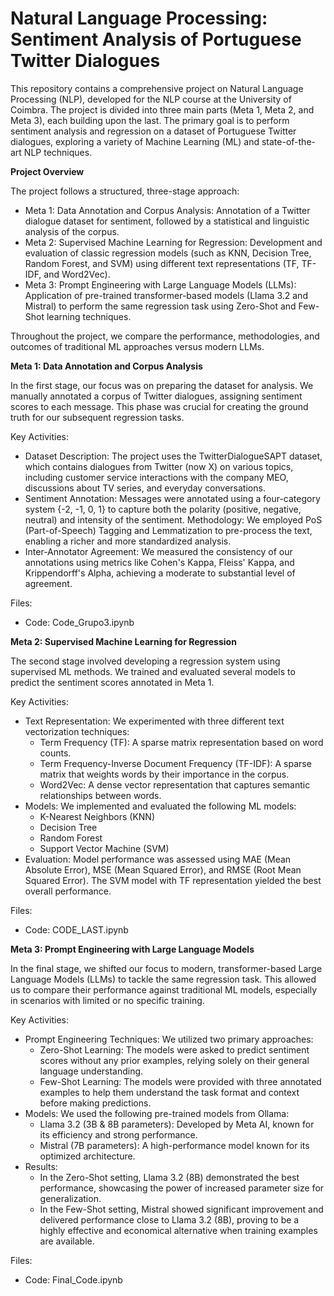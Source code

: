 # Natural Language Processing: Sentiment Analysis of Portuguese Twitter Dialogues

This repository contains a comprehensive project on Natural Language Processing (NLP), developed for the NLP course at the University of Coimbra. The project is divided into three main parts (Meta 1, Meta 2, and Meta 3), each building upon the last. The primary goal is to perform sentiment analysis and regression on a dataset of Portuguese Twitter dialogues, exploring a variety of Machine Learning (ML) and state-of-the-art NLP techniques.

**Project Overview**

The project follows a structured, three-stage approach:
- Meta 1: Data Annotation and Corpus Analysis: Annotation of a Twitter dialogue dataset for sentiment, followed by a statistical and linguistic analysis of the corpus.
- Meta 2: Supervised Machine Learning for Regression: Development and evaluation of classic regression models (such as KNN, Decision Tree, Random Forest, and SVM) using different text representations (TF, TF-IDF, and Word2Vec).
- Meta 3: Prompt Engineering with Large Language Models (LLMs): Application of pre-trained transformer-based models (Llama 3.2 and Mistral) to perform the same regression task using Zero-Shot and Few-Shot learning techniques.

Throughout the project, we compare the performance, methodologies, and outcomes of traditional ML approaches versus modern LLMs.


**Meta 1: Data Annotation and Corpus Analysis**

In the first stage, our focus was on preparing the dataset for analysis. We manually annotated a corpus of Twitter dialogues, assigning sentiment scores to each message. This phase was crucial for creating the ground truth for our subsequent regression tasks.

Key Activities:
- Dataset Description: The project uses the TwitterDialogueSAPT dataset, which contains dialogues from Twitter (now X) on various topics, including customer service interactions with the company MEO, discussions about TV series, and everyday conversations.
- Sentiment Annotation: Messages were annotated using a four-category system {-2, -1, 0, 1} to capture both the polarity (positive, negative, neutral) and intensity of the sentiment.
Methodology: We employed PoS (Part-of-Speech) Tagging and Lemmatization to pre-process the text, enabling a richer and more standardized analysis.
- Inter-Annotator Agreement: We measured the consistency of our annotations using metrics like Cohen's Kappa, Fleiss' Kappa, and Krippendorff's Alpha, achieving a moderate to substantial level of agreement.

Files:
- Code: Code_Grupo3.ipynb

**Meta 2: Supervised Machine Learning for Regression**

The second stage involved developing a regression system using supervised ML methods. We trained and evaluated several models to predict the sentiment scores annotated in Meta 1.

Key Activities:
- Text Representation: We experimented with three different text vectorization techniques:
    - Term Frequency (TF): A sparse matrix representation based on word counts.
    - Term Frequency-Inverse Document Frequency (TF-IDF): A sparse matrix that weights words by their importance in the corpus.
    - Word2Vec: A dense vector representation that captures semantic relationships between words.
- Models: We implemented and evaluated the following ML models:
    - K-Nearest Neighbors (KNN)
    - Decision Tree
    - Random Forest
    - Support Vector Machine (SVM)
- Evaluation: Model performance was assessed using MAE (Mean Absolute Error), MSE (Mean Squared Error), and RMSE (Root Mean Squared Error). The SVM model with TF representation yielded the best overall performance.

Files:
- Code: CODE_LAST.ipynb

**Meta 3: Prompt Engineering with Large Language Models**

In the final stage, we shifted our focus to modern, transformer-based Large Language Models (LLMs) to tackle the same regression task. This allowed us to compare their performance against traditional ML models, especially in scenarios with limited or no specific training.

Key Activities:
- Prompt Engineering Techniques: We utilized two primary approaches:
    - Zero-Shot Learning: The models were asked to predict sentiment scores without any prior examples, relying solely on their general language understanding.
    - Few-Shot Learning: The models were provided with three annotated examples to help them understand the task format and context before making predictions.
- Models: We used the following pre-trained models from Ollama:
    - Llama 3.2 (3B & 8B parameters): Developed by Meta AI, known for its efficiency and strong performance.
    - Mistral (7B parameters): A high-performance model known for its optimized architecture.
- Results:
    - In the Zero-Shot setting, Llama 3.2 (8B) demonstrated the best performance, showcasing the power of increased parameter size for generalization.
    - In the Few-Shot setting, Mistral showed significant improvement and delivered performance close to Llama 3.2 (8B), proving to be a highly effective and economical alternative when training examples are available.
 
Files:
- Code: Final_Code.ipynb
